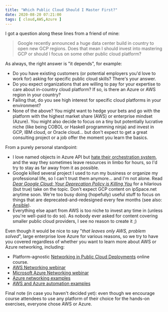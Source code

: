```yaml
---
title: "Which Public Cloud Should I Master First?"
date: 2020-08-20 07:21:00
tags: [ cloud,AWS,Azure ]
---
```

I got a question along these lines from a friend of mine:

> Google recently announced a huge data center build in country to open new GCP regions. Does that mean I should invest into mastering GCP or should I focus on some other public cloud platform?

As always, the right answer is "it depends", for example:
<!--more-->
* Do you have existing customers (or potential employers you'd love to work for) asking for specific public cloud skills? There's your answer.
* Do you expect organizations that are willing to pay for your expertise to care about in-country cloud platform? If so, is there an Azure or AWS region in your country?
* Failing that, do you see high interest for specific cloud platforms in your environment?
* None of the above? You might want to hedge your bets and go with the platform with the highest market share (AWS) or enterprise mindset (Azure). You might also decide to focus on a tiny but potentially lucrative niche (like being COBOL or Haskell programming ninja) and invest in GCP, IBM cloud, or Oracle cloud... but don't expect to get a great consulting project or a job offer the moment you learn the basics.

From a purely personal standpoint:

* I love named objects in Azure API but [hate their orchestration system](https://blog.ipspace.net/2019/06/how-microsoft-azure-orchestration.html), and the way they sometimes leave resources in limbo for hours, so I'd try to stay as far away from it as possible.
* Google killed several project I used to run my business or organize my professional life, so I can't trust them anymore... and I'm not alone. Read _[Dear Google Cloud: Your Deprecation Policy is Killing You](https://medium.com/@steve.yegge/dear-google-cloud-your-deprecation-policy-is-killing-you-ee7525dc05dc)_ for a hilarious (but true) take on the topic. Don't expect GCP content on ipSpace.net anytime soon. We're too busy doing (hopefully) useful stuff to focus on things that are deprecated-and-redesigned every few months (see also: [Ansible](https://blog.ipspace.net/2019/09/measure-twice-cut-once-ansible.html)).
* Everything else apart from AWS is too niche to invest any time  in (unless you're well-paid to do so). As nobody ever asked for content covering smaller public cloud providers, I see no reason to create it ;)

Even though it would be nice to say "_that leaves only AWS, problem solved_", large enterprise love Azure for various reasons, so we try to have you covered regardless of whether you want to learn more about AWS or Azure networking, including:

* Platform-agnostic [Networking in Public Cloud Deployments](https://www.ipspace.net/PubCloud/) online course.
* [AWS Networking webinar](https://www.ipspace.net/Amazon_Web_Services_Networking)
* [Microsoft Azure Networking webinar](https://www.ipspace.net/Microsoft_Azure_Networking)
* [Azure networking examples](https://github.com/ipspace/azure)
* [AWS and Azure automation examples](https://github.com/ipspace/pubcloud)

Final note (in case you haven't decided yet): even though we encourage course attendees to use any platform of their choice for the hands-on exercises, everyone chose AWS or Azure.
